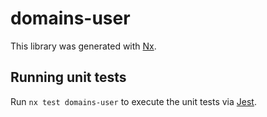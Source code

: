 # domains-user

This library was generated with [Nx](https://nx.dev).

## Running unit tests

Run `nx test domains-user` to execute the unit tests via [Jest](https://jestjs.io).
